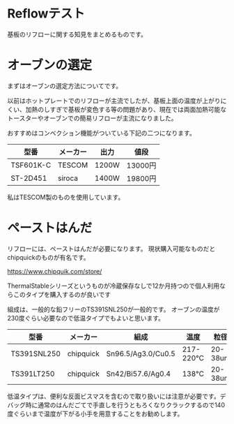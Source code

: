 # Reflowテスト
基板のリフローに関する知見をまとめるものです。


# オーブンの選定
まずはオーブンの選定方法についてです。

以前はホットプレートでのリフローが主流でしたが、基板上面の温度が上がりにくい、加熱のしすぎで基板が変色する等の問題があり、現在では両面加熱可能なトースターやオーブンでの簡易リフローが主流になりました。

おすすめはコンベクション機能がついている下記の二つになります。<br>


|型番|メーカー|出力|値段|
|---|----|----|---|
|TSF601K-C|TESCOM|1200W|13000円|
|ST-2D451|siroca|1400W|19800円|

私はTESCOM製のものを使用しています。

# ペーストはんだ
リフローには、ペーストはんだが必要になります。
現状購入可能なものだとchipquickのものが有名です。

https://www.chipquik.com/store/

ThermalStableシリーズというものが冷蔵保存なしで12か月持つので個人利用ならこのタイプを購入するのが良いです<br>

組成は、一般的な鉛フリーのTS391SNL250が一般的です。
オーブンの温度が230度ぐらい必要なので低温タイプでもよいと思います。<br>

|型番|メーカー|組成|温度|粒径|
|---|----|----|---|---|
|TS391SNL250|chipquick|Sn96.5/Ag3.0/Cu0.5|217-220℃|20-38um|
|TS391LT250|chipquick|Sn42/Bi57.6/Ag0.4|138℃|20-38um|

低温タイプは、便利な反面ビスマスを含むので取り扱いには注意が必要です。デバッグ時に通常のはんだごてで手直しを行うともろくなりクラックするので140度ぐらいまで温度が下がる小手を用意することをお勧めします。

# 